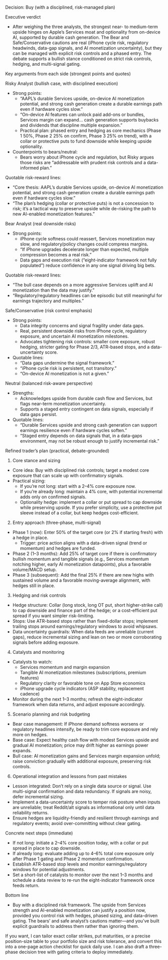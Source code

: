 Decision: Buy (with a disciplined, risk-managed plan)

Executive verdict
- After weighing the three analysts, the strongest near- to medium-term upside hinges on Apple’s Services moat and optionality from on-device AI, supported by durable cash generation. The Bear and Safe/Conservative cautions are real (iPhone cycle risk, regulatory headwinds, data-gap signals, and AI monetization uncertainty), but they can be managed with explicit risk controls and a phased entry. The debate supports a bullish stance conditioned on strict risk controls, hedging, and multi-signal gating.

Key arguments from each side (strongest points and quotes)

Risky Analyst (bullish case, with disciplined execution)
- Strong points:
  - “AAPL’s durable Services upside, on-device AI monetization potential, and strong cash generation create a durable earnings path even if hardware cycles slow.”
  - “On-device AI features can unlock paid add-ons or bundles, Services margin can expand… cash generation supports buybacks and dividends that discipline multiple expansion.”
  - Practical plan: phased entry and hedging as core mechanics (Phase 1 50%, Phase 2 25% on confirm, Phase 3 25% on trend), with a collar or protective puts to fund downside while keeping upside optionality.
- Counterpoints to bears/neutral:
  - Bears worry about iPhone cycle and regulation, but Risky argues those risks are “addressable with prudent risk controls and a data-informed plan.”

Quotable risk-reward lines:
- “Core thesis: AAPL’s durable Services upside, on-device AI monetization potential, and strong cash generation create a durable earnings path even if hardware cycles slow.”
- “The plan’s hedging (collar or protective puts) is not a concession to risk; it’s a tactical way to preserve upside while de-risking the path to new AI-enabled monetization features.”

Bear Analyst (real downside risks)
- Strong points:
  - iPhone cycle softness could reassert, Services monetization may slow, and regulatory/policy changes could compress margins.
  - “If iPhone upgrades decelerate longer than expected, multiple compression becomes a real risk.”
  - Data gaps and execution risk (“eight-indicator framework not fully populated”) reduce confidence in any one signal driving big bets.

Quotable risk-reward lines:
- “The bull case depends on a more aggressive Services uplift and AI monetization than the data may justify.”
- “Regulatory/regulatory headlines can be episodic but still meaningful for earnings trajectory and multiples.”

Safe/Conservative (risk control emphasis)
- Strong points:
  - Data integrity concerns and signal fragility under data gaps.
  - Real, persistent downside risks from iPhone cycle, regulatory exposure, and uncertain AI monetization milestones.
  - Advocates tightening risk controls: smaller core exposure, robust hedging, stricter gating for Phase 2/3, ATR-based stops, and a data-uncertainty score.
- Quotable lines:
  - “Data gaps undermine the signal framework.”
  - “iPhone cycle risk is persistent, not transitory.”
  - “On-device AI monetization is not a given.”

Neutral (balanced risk-aware perspective)
- Strengths:
  - Acknowledges upside from durable cash flow and Services, but flags near-term monetization uncertainty.
  - Supports a staged entry contingent on data signals, especially if data gaps persist.
- Quotable lines:
  - “Durable Services upside and strong cash generation can support earnings resilience even if hardware cycles soften.”
  - “Staged entry depends on data signals that, in a data-gaps environment, may not be robust enough to justify incremental risk.”

Refined trader’s plan (practical, debate-grounded)

1) Core stance and sizing
- Core idea: Buy with disciplined risk controls; target a modest core exposure that can scale up with confirmatory signals.
- Practical sizing:
  - If you’re not long: start with a 2–4% core exposure now.
  - If you’re already long: maintain a 4% core, with potential incremental adds only on confirmed signals.
  - Optionality hedge: implement a collar or put spread to cap downside while preserving upside. If you prefer simplicity, use a protective put sleeve instead of a collar, but keep hedges cost-efficient.

2) Entry approach (three-phase, multi-signal)
- Phase 1 (now): Enter 50% of the target core (or 2% if starting fresh) with a hedge in place.
  - Trigger: price action aligns with a data-driven signal (trend or momentum) and hedges are funded.
- Phase 2 (1–3 months): Add 25% of target core if there is confirmatory bullish momentum and tangible signals (e.g., Services momentum notching higher, early AI monetization datapoints), plus a favorable volume/MACD setup.
- Phase 3 (subsequent): Add the final 25% if there are new highs with sustained volume and a favorable moving-average alignment, with hedges still in place.

3) Hedging and risk controls
- Hedge structure: Collar (long stock, long OT put, short higher-strike call) to cap downside and finance part of the hedge; or a cost-efficient put spread if you want simpler risk-limiting.
- Stops: Use ATR-based stops rather than fixed-dollar stops; implement trailing stops around earnings/regulatory windows to avoid whipsaws.
- Data uncertainty guardrails: When data feeds are unreliable (current gaps), reduce incremental sizing and lean on two or more corroborating signals before adding exposure.

4) Catalysts and monitoring
- Catalysts to watch:
  - Services momentum and margin expansion
  - Tangible AI monetization milestones (subscriptions, premium features)
  - Regulatory clarity or favorable tone on App Store economics
  - iPhone upgrade cycle indicators (ASP stability, replacement cadence)
- Monitor during the next 1–3 months; refresh the eight-indicator framework when data returns, and adjust exposure accordingly.

5) Scenario planning and risk budgeting
- Bear case management: If iPhone demand softness worsens or regulatory headlines intensify, be ready to trim core exposure and rely more on hedges.
- Base case: Expect healthy cash flow with modest Services upside and gradual AI monetization; price may drift higher as earnings power expands.
- Bull case: AI monetization gains and Services margin expansion unfold; raise conviction gradually with additional exposure, preserving risk controls.

6) Operational integration and lessons from past mistakes
- Lesson integrated: Don’t rely on a single data source or signal. Use multi-signal confirmation and data redundancy. If signals are noisy, defer incremental sizing.
- Implement a data-uncertainty score to temper risk posture when inputs are unreliable; treat Reddit/alt signals as informational only until data reliability returns.
- Ensure hedges are liquidity-friendly and resilient through earnings and regulatory events; avoid over-committing without clear gating.

Concrete next steps (immediate)
- If not long: initiate a 2–4% core position today, with a collar or put spread in place to cap downside.
- If already long: evaluate adding up to 4–6% total core exposure only after Phase 1 gating and Phase 2 momentum confirmation.
- Establish ATR-based stop levels and monitor earnings/regulatory windows for potential adjustments.
- Set a short-list of catalysts to monitor over the next 1–3 months and schedule a data review to re-run the eight-indicator framework once feeds return.

Bottom line
- Buy with a disciplined risk framework. The upside from Services strength and AI-enabled monetization can justify a position now, provided you control risk with hedges, phased sizing, and data-driven gating. The bears’ and safe analyst’s cautions matter—and you’ve built explicit guardrails to address them rather than ignoring them.

If you want, I can tailor exact collar strikes, put maturities, or a precise position-size table to your portfolio size and risk tolerance, and convert this into a one-page action checklist for quick daily use. I can also draft a three-phase decision tree with gating criteria to deploy immediately.